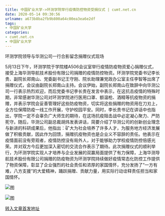```yaml
---
title: 中国矿业大学->环测学院举行疫情防控物资受捐仪式 | cumt.net.cn
date: 2020-05-14 09:30:56
urlname: a673b8ba2fb9b800a64c00ea3ea6e2df
tags: 
- 中国矿业大学
categories:
- cumt.net.cn
- 中国矿业大学
---
```

环测学院领导与华测公司一行合影留念捐赠仪式现场

5月13日下午，环测学院于学院楼A506会议室举行疫情防疫物资爱心捐赠仪式，接受上海华测导航技术股份有限公司捐赠的疫情防控物资。环测学院党委书记李长贵、副院长郑南山、党委副书记王守刚、院长助理兼党政办公室主任李智等出席了捐赠仪式，会议由副院长郑南山主持。会议伊始，副院长郑南山在致辞中向华测公司一行表示热烈欢迎，而后党委书记李长贵在发言中表示，在这抗击疫情的特殊时期，非常感谢华测公司对环测学院进行医用口罩、额温枪、酒精等抗疫物资的捐赠，并表示学院会妥善管理好这些防疫物资，切实将这些捐赠的物资用在刀刃上，全方位保障防疫一线工作开展，守护校园平安。同时，李长贵书记在讲话中也指出，学院一定不会辜负广大师生的期待，在这场抗疫阻击战中必定凝心聚力、严防死守。随后，华测公司副总裁胡炜发表讲话，简要介绍了华测公司的创新创业理念与新进的科研成果后，他指出：矿大为社会培养了许多人才，为服务地方经济发展做了积极贡献，因此作为回馈，捐赠抗疫物资也是企业义不容辞的责任。他表示在疫情面前没有旁观者，疫情防控没有局外人，对于能够助力学校疫情防控倍感光荣。并对双方今后更加深入密切的交流合作表示了期待。此次捐赠仪式的顺利举行，为环测学院实现人才培养与企业发展的双赢局面提供了有力保障，上海华测导航技术股份有限公司捐赠的防疫物资为环测学院持续做好疫情常态化防控工作提供了物资保障，彰显了企业强烈的社会责任和浓厚的家国情怀，充分发扬了“一方有难，八方支援”的大爱精神，踊跃捐赠、贡献力量，用实际行动诠释责任担当和家国情怀。

![图](http://xwzx.cumt.edu.cn/_upload/article/images/bd/a3/12e0c85246b4a5b33b10bae7165b/b0047977-bfa3-4543-be79-231bcb38c1ad.jpg)

![图](http://xwzx.cumt.edu.cn/_upload/article/images/bd/a3/12e0c85246b4a5b33b10bae7165b/c9b13a65-7133-4242-a802-67187b0f002a.jpg)

[转入文章首发地址](http://xwzx.cumt.edu.cn/9f/d6/c523a565206/page.htm)